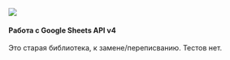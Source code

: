 [![](https://jitpack.io/v/MaximAndreev/googlesheets-api.svg)](https://jitpack.io/#MaximAndreev/googlesheets-api)

#### Работа с Google Sheets API v4
Это старая библиотека, к замене/переписванию.
Тестов нет.